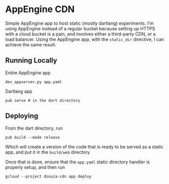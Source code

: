 # AppEngine CDN
Simple AppEngine app to host static (mostly dartlang) experiments. I'm using AppEngine instead of a regular bucket because setting up HTTPS with a cloud bucket is a pain, and involves either a third-party CDN, or a load balancer. Using the AppEngine app, with the `static_dir` directive, I can achieve the same result.

## Running Locally
Entire AppEngine app
```
dev_appserver.py app.yaml
```

Dartlang app
```
pub serve # in the dart directory
```

## Deploying
From the dart directory, run
```
pub build --mode release
```
Which will create a version of the code that is ready to be served as a static app, and put it in the `build/web` directory

Once that is done, ensure that the `app.yaml` static directory handler is properly setup, and then run
```
gcloud --project dsouza-cdn app deploy
```
